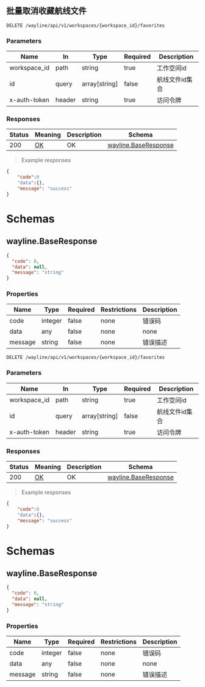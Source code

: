 ## 批量取消收藏航线文件

<a id="opIdwayline-delete-favorite-batch"></a>

`DELETE /wayline/api/v1/workspaces/{workspace_id}/favorites`

<h3 id="批量删除航线文件收藏-parameters">Parameters</h3>

|Name|In|Type|Required|Description|
|---|---|---|---|---|
|workspace_id|path|string|true|工作空间id|
|id|query|array[string]|false|航线文件id集合|
|x-auth-token|header|string|true|访问令牌|


<h3 id="批量删除航线文件收藏-responses">Responses</h3>

|Status|Meaning|Description|Schema|
|---|---|---|---|
|200|[OK](https://tools.ietf.org/html/rfc7231#section-6.3.1)|OK|[wayline.BaseResponse](#schemawayline.baseresponse)|

> Example responses
>
```json
{
	"code":0
   	"data":{},
    "message": "success"
}
```

# Schemas
<h2 id="tocS_wayline.BaseResponse">wayline.BaseResponse</h2>
<!-- backwards compatibility -->
<a id="schemawayline.baseresponse"></a>
<a id="schema_wayline.BaseResponse"></a>
<a id="tocSwayline.baseresponse"></a>
<a id="tocswayline.baseresponse"></a>

```json
{
  "code": 0,
  "data": null,
  "message": "string"
}

```
### Properties

|Name|Type|Required|Restrictions|Description|
|---|---|---|---|---|
|code|integer|false|none|错误码|
|data|any|false|none|none|
|message|string|false|none|错误描述|## 批量取消收藏航线文件

<a id="opIdwayline-delete-favorite-batch"></a>

`DELETE /wayline/api/v1/workspaces/{workspace_id}/favorites`

<h3 id="批量删除航线文件收藏-parameters">Parameters</h3>

|Name|In|Type|Required|Description|
|---|---|---|---|---|
|workspace_id|path|string|true|工作空间id|
|id|query|array[string]|false|航线文件id集合|
|x-auth-token|header|string|true|访问令牌|


<h3 id="批量删除航线文件收藏-responses">Responses</h3>

|Status|Meaning|Description|Schema|
|---|---|---|---|
|200|[OK](https://tools.ietf.org/html/rfc7231#section-6.3.1)|OK|[wayline.BaseResponse](#schemawayline.baseresponse)|

> Example responses
>
```json
{
	"code":0
   	"data":{},
    "message": "success"
}
```

# Schemas
<h2 id="tocS_wayline.BaseResponse">wayline.BaseResponse</h2>
<!-- backwards compatibility -->
<a id="schemawayline.baseresponse"></a>
<a id="schema_wayline.BaseResponse"></a>
<a id="tocSwayline.baseresponse"></a>
<a id="tocswayline.baseresponse"></a>

```json
{
  "code": 0,
  "data": null,
  "message": "string"
}

```
### Properties


|Name|Type|Required|Restrictions|Description|
|---|---|---|---|---|
|code|integer|false|none|错误码|
|data|any|false|none|none|
|message|string|false|none|错误描述|
